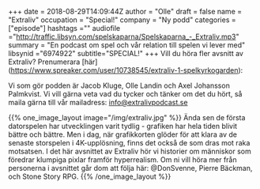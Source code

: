 +++
date = 2018-08-29T14:09:44Z
author = "Olle"
draft = false
name = "Extraliv"
occupation = "Special!"
company = "Ny podd"
categories = ["episode"]
hashtags =""
audiofile ="http://traffic.libsyn.com/spelskaparna/Spelskaparna_-_Extraliv.mp3"
summary = "En podcast om spel och vår relation till spelen vi lever med"
libsynid ="6974922"
subtitle="SPECIAL!"
+++
Vill du höra fler avsnitt av Extraliv? Prenumerara [här] (https://www.spreaker.com/user/10738545/extraliv-1-spelkyrkogarden):

Vi som gör podden är Jacob Kluge, Olle Landin och Axel Johansson Palmkvist. Vi vill gärna veta vad du tycker och tänker om det du hört, så maila gärna till vår mailadress: info@extralivpodcast.se

{{% one_image_layout image="/img/extraliv.jpg" %}}
Ända sen de första datorspelen har utvecklingen varit tydlig - grafiken har hela tiden blivit bättre och bättre. Men i dag, när grafikkorten glöder för att klara av de senaste storspelen i 4K-upplösning, finns det också de som dras mot raka motsatsen. I det här avsnittet av Extraliv hör vi historier om människor som föredrar klumpiga pixlar framför hyperrealism.
Om ni vill höra mer från personerna i avsnittet går dom att följa här: @DonSvenne, Pierre Bäckman, och Stone Story RPG.
{{% /one_image_layout %}}
